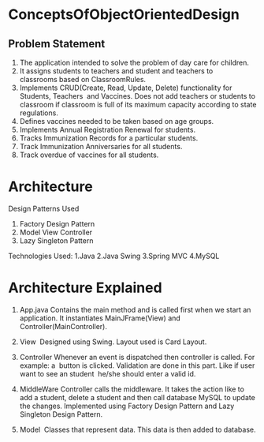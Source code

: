 # ConceptsOfObjectOrientedDesign

## Problem Statement
1. The application intended to solve the problem of day care for children.
2. It assigns students to teachers and student and teachers to classrooms based on ClassroomRules.
3. Implements CRUD(Create, Read, Update, Delete) functionality for Students, Teachers  and Vaccines. Does not add teachers or students to classroom if classroom is full of its      maximum capacity according to state regulations.
4. Defines vaccines needed to be taken based on age groups.
5. Implements Annual Registration Renewal for students.
6. Tracks Immunization Records for a particular students.
7. Track Immunization Anniversaries for all students.
8. Track overdue of vaccines for all students.

# Architecture
Design Patterns Used
1. Factory Design Pattern
2. Model View Controller 
3. Lazy Singleton Pattern

Technologies Used:
1.Java
2.Java Swing
3.Spring MVC
4.MySQL

# Architecture Explained
1. App.java
   Contains the main method and is called first when we start an application.
   It instantiates MainJFrame(View) and Controller(MainController).
  
2. View 
   Designed using Swing. Layout used is Card Layout.
 
3. Controller
   Whenever an event is dispatched then controller is called. For example: a  button is clicked. Validation are done in this part. Like if user want to see an student  he/she
   should enter a valid id.
   
4. MiddleWare
   Controller calls the middleware. It takes the action like to add a student, delete a student and then call database MySQL to update the changes. Implemented using             Factory Design Pattern and Lazy Singleton Design Pattern.
   
5. Model 
   Classes that represent data. This data is then added to database.


